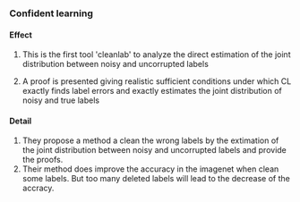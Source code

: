 ### Confident learning

#### Effect

1. This is the first tool 'cleanlab' to analyze the direct estimation of the joint
distribution between noisy and uncorrupted labels

2. A proof is presented giving realistic sufficient conditions
under which CL exactly finds label errors and exactly estimates the joint distribution of
noisy and true labels


#### Detail

1. They propose a method a clean the wrong labels by the extimation of the joint distribution between noisy and uncorrupted labels and provide the proofs.
2. Their method does improve the accuracy in the imagenet when clean some labels. But too many deleted labels will lead to the decrease of the accracy.
 